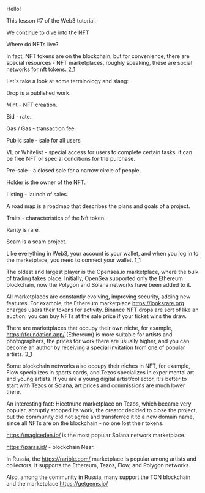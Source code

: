 Hello!

This lesson #7 of the Web3 tutorial.

We continue to dive into the NFT

Where do NFTs live?

In fact, NFT tokens are on the blockchain, but for convenience, there are special resources - NFT marketplaces, roughly speaking, these are social networks for nft tokens.
2_1

Let's take a look at some terminology and slang:

Drop is a published work.

Mint - NFT creation.

Bid - rate.

Gas / Gas - transaction fee.

Public sale - sale for all users

VL or Whitelist - special access for users to complete certain tasks, it can be free NFT or special conditions for the purchase.

Pre-sale - a closed sale for a narrow circle of people.

Holder is the owner of the NFT.

Listing - launch of sales.

A road map is a roadmap that describes the plans and goals of a project.

Traits - characteristics of the Nft token.

Rarity is rare.

Scam is a scam project.

Like everything in Web3, your account is your wallet, and when you log in to the marketplace, you need to connect your wallet.
1_1

The oldest and largest player is the Opensea.io marketplace, where the bulk of trading takes place. Initially, OpenSea supported only the Ethereum blockchain, now the Polygon and Solana networks have been added to it.

All marketplaces are constantly evolving, improving security, adding new features. For example, the Ethereum marketplace https://looksrare.org charges users their tokens for activity. Binance NFT drops are sort of like an auction: you can buy NFTs at the sale price if your ticket wins the draw.

There are marketplaces that occupy their own niche, for example, https://foundation.app/ (Ethereum) is more suitable for artists and photographers, the prices for work there are usually higher, and you can become an author by receiving a special invitation from one of popular artists.
3_1

Some blockchain networks also occupy their niches in NFT, for example, Flow specializes in sports cards, and Tezos specializes in experimental art and young artists. If you are a young digital artist/collector, it's better to start with Tezos or Solana, art prices and commissions are much lower there.

An interesting fact: Hicetnunc marketplace on Tezos, which became very popular, abruptly stopped its work, the creator decided to close the project, but the community did not agree and transferred it to a new domain name, since all NFTs are on the blockchain - no one lost their tokens.

https://magiceden.io/ is the most popular Solana network marketplace.

https://paras.id/ - blockchain Near.

In Russia, the https://rarible.com/ marketplace is popular among artists and collectors. It supports the Ethereum, Tezos, Flow, and Polygon networks.

Also, among the community in Russia, many support the TON blockchain and the marketplace https://getgems.io/